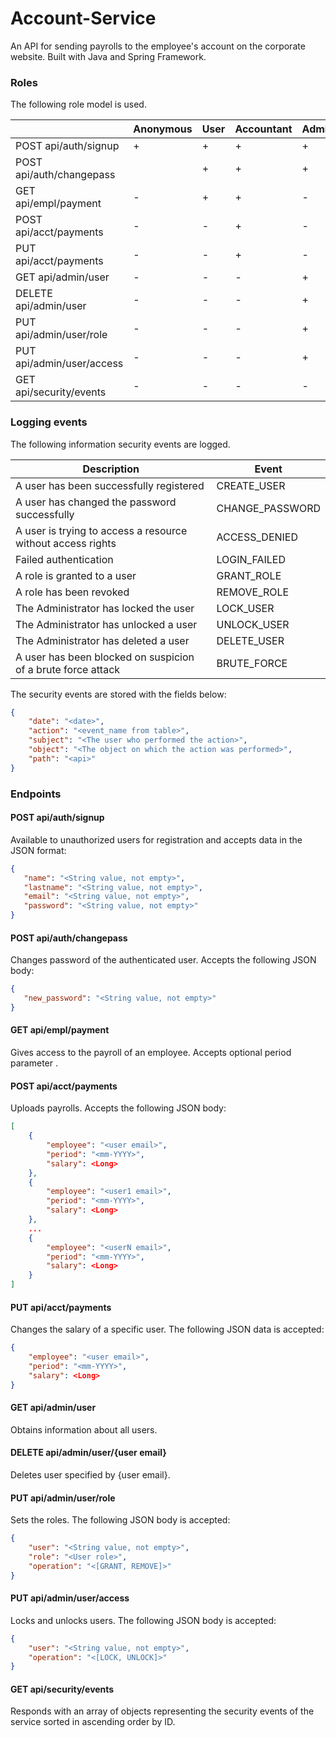 # Account-Service
An API for sending payrolls to the employee's account on the corporate website. Built with Java and Spring Framework.

### Roles
The following role model is used.

|                           | Anonymous | User | Accountant | Administrator | Auditor |
|---------------------------|-----------|------|------------|---------------|---------|
| POST api/auth/signup      | +         | +    | +          | +             | +       |
| POST api/auth/changepass  |           | +    | +          | +             | -       |
| GET api/empl/payment      | -         | +    | +          | -             | -       |
| POST api/acct/payments    | -         | -    | +          | -             | -       |
| PUT api/acct/payments     | -         | -    | +          | -             | -       |
| GET api/admin/user        | -         | -    | -          | +             | -       |
| DELETE api/admin/user     | -         | -    | -          | +             | -       |
| PUT api/admin/user/role   | -         | -    | -          | +             | -       |
| PUT api/admin/user/access | -         | -    | -          | +             | -       |
| GET api/security/events   | -         | -    | -          | -             | +       |


### Logging events
The following information security events are logged.

| Description                                                  | Event           |
|--------------------------------------------------------------|-----------------|
| A user has been successfully registered                      | CREATE_USER     |
| A user has changed the password successfully                 | CHANGE_PASSWORD |
| A user is trying to access a resource without access rights  | ACCESS_DENIED   |
| Failed authentication                                        | LOGIN_FAILED    |
| A role is granted to a user                                  | GRANT_ROLE      |
| A role has been revoked                                      | REMOVE_ROLE     |
| The Administrator has locked the user                        | LOCK_USER       |
| The Administrator has unlocked a user                        | UNLOCK_USER     |
| The Administrator has deleted a user                         | DELETE_USER     |
| A user has been blocked on suspicion of a brute force attack | BRUTE_FORCE     |

The security events are stored with the fields below:
```json
{
    "date": "<date>",
    "action": "<event_name from table>",
    "subject": "<The user who performed the action>",
    "object": "<The object on which the action was performed>",
    "path": "<api>"
}
```


### Endpoints

#### POST api/auth/signup 
Available to unauthorized users for registration and accepts data in the JSON format:
```json
{
   "name": "<String value, not empty>",
   "lastname": "<String value, not empty>",
   "email": "<String value, not empty>",
   "password": "<String value, not empty>"
}
```

#### POST api/auth/changepass 
Changes password of the authenticated user. Accepts the following JSON body:
```json
{
   "new_password": "<String value, not empty>"
}
```

#### GET api/empl/payment
Gives access to the payroll of an employee. Accepts optional
period parameter <mm-YYYY>.

#### POST api/acct/payments 
Uploads payrolls. Accepts the following JSON body:
```json
[
    {
        "employee": "<user email>",
        "period": "<mm-YYYY>",
        "salary": <Long>
    },
    {
        "employee": "<user1 email>",
        "period": "<mm-YYYY>",
        "salary": <Long>
    },
    ...
    {
        "employee": "<userN email>",
        "period": "<mm-YYYY>",
        "salary": <Long>
    }
]
```

#### PUT api/acct/payments 
Changes the salary of a specific user. The following JSON data is accepted:
```json
{
    "employee": "<user email>",
    "period": "<mm-YYYY>",
    "salary": <Long>
}
```

#### GET api/admin/user
Obtains information about all users.

#### DELETE api/admin/user/{user email}
Deletes user specified by {user email}.


#### PUT api/admin/user/role 
Sets the roles. The following JSON body is accepted:
```json
{
    "user": "<String value, not empty>",
    "role": "<User role>",
    "operation": "<[GRANT, REMOVE]>"
}
```
#### PUT api/admin/user/access
Locks and unlocks users.
The following JSON body is accepted:
```json
{
    "user": "<String value, not empty>",
    "operation": "<[LOCK, UNLOCK]>"
}
```

#### GET api/security/events
Responds with an array of objects representing the security events of the service sorted in ascending order by ID.
